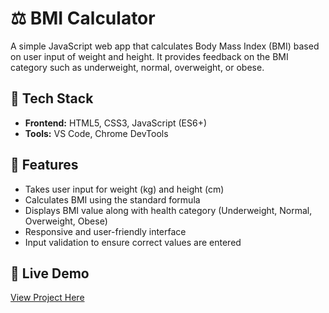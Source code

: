 # ⚖️ BMI Calculator

A simple JavaScript web app that calculates Body Mass Index (BMI) based on user input of weight and height. It provides feedback on the BMI category such as underweight, normal, overweight, or obese.

## 🔧 Tech Stack
- **Frontend:** HTML5, CSS3, JavaScript (ES6+)
- **Tools:** VS Code, Chrome DevTools

## 🎯 Features
- Takes user input for weight (kg) and height (cm)
- Calculates BMI using the standard formula
- Displays BMI value along with health category (Underweight, Normal, Overweight, Obese)
- Responsive and user-friendly interface
- Input validation to ensure correct values are entered

## 🚀 Live Demo
[View Project Here](https://saniya-dalvi.github.io/bmi-calculator/)
